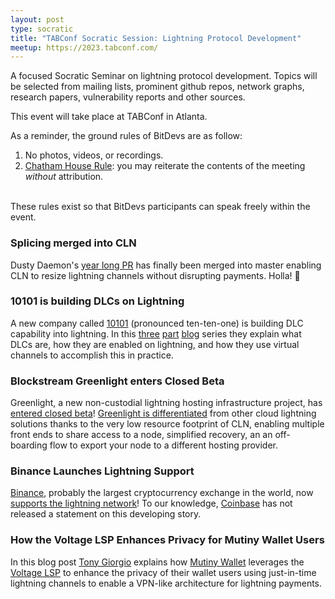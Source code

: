 ```yaml
---
layout: post
type: socratic
title: "TABConf Socratic Session: Lightning Protocol Development"
meetup: https://2023.tabconf.com/
---
```


A focused Socratic Seminar on lightning protocol development. Topics will be selected from mailing lists, prominent github repos, network graphs, research papers, vulnerability reports and other sources.

This event will take place at TABConf in Atlanta.

As a reminder, the ground rules of BitDevs are as follow:

1. No photos, videos, or recordings.
2. [Chatham House Rule](https://en.wikipedia.org/wiki/Chatham_House_Rule): you may
   reiterate the contents of the meeting *without* attribution.

<br>
These rules exist so that BitDevs participants can speak freely within the event.

### Splicing merged into CLN
Dusty Daemon's [year long PR](https://github.com/ElementsProject/lightning/pull/5675) has finally been merged into master enabling CLN to resize lightning channels without disrupting payments. Holla! 🙌

### 10101 is building DLCs on Lightning
A new company called [10101](10101.finance) (pronounced ten-ten-one) is building DLC capability into lightning. In this [three](https://10101.finance/blog/dlc-to-lightning-part-1/) [part](https://10101.finance/blog/dlc-to-lightning-part-2/) [blog](https://10101.finance/blog/dlc-to-lightning-part-3/) series they explain what DLCs are, how they are enabled on lightning, and how they use virtual channels to accomplish this in practice.

### Blockstream Greenlight enters Closed Beta

Greenlight, a new non-custodial lightning hosting infrastructure project, has [entered closed beta](https://blog.blockstream.com/greenlight-by-blockstream-scalable-non-custodial-lightning-infrastructure-now-open-to-developers/)! [Greenlight is differentiated](https://blog.blockstream.com/en-greenlight-by-blockstream-lightning-made-easy/) from other cloud lightning solutions thanks to the very low resource footprint of CLN, enabling multiple front ends to share access to a node, simplified recovery, an an off-boarding flow to export your node to a different hosting provider.

### Binance Launches Lightning Support

[Binance](https://www.binance.com), probably the largest cryptocurrency exchange in the world, now [supports the lightning network](https://www.binance.com/en/support/announcement/binance-completes-integration-of-bitcoin-btc-on-lightning-network-opens-deposits-and-withdrawals-eefbfae2c0ae472d9e1e36f1a30bf340)! To our knowledge, [Coinbase](https://www.coinbase.com/) has not released a statement on this developing story.

### How the Voltage LSP Enhances Privacy for Mutiny Wallet Users

In this blog post [Tony Giorgio](https://iris.to/npub1t0nyg64g5vwprva52wlcmt7fkdr07v5dr7s35raq9g0xgc0k4xcsedjgqv) explains how [Mutiny Wallet](https://www.mutinywallet.com/) leverages the [Voltage LSP](https://voltage.cloud/blog/voltage-announcements/introducing-flow-v2/) to enhance the privacy of their wallet users using just-in-time lightning channels to enable a VPN-like architecture for lightning payments.
